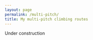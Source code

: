 ```yaml
---
layout: page
permalink: /multi-pitch/
title: My multi-pitch climbing routes
---
```


Under construction
